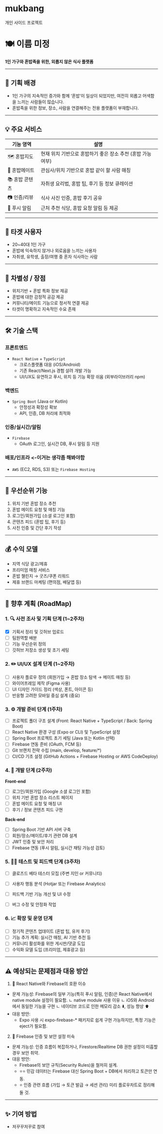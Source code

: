 # mukbang
개인 사이드 프로젝트


# 🍽️ 이름 미정

**1인 가구와 혼밥족을 위한, 외롭지 않은 식사 플랫폼**

---

## 🎯 기획 배경

- 1인 가구의 지속적인 증가와 함께 ‘혼밥’이 일상이 되었지만, 여전히 외롭고 어색함을 느끼는 사람들이 많습니다.
- 혼밥족을 위한 정보, 장소, 사람을 연결해주는 전용 플랫폼이 부재합니다.

---

## 💡 주요 서비스

| 기능 영역 | 설명 |
|-----------|------|
| 🗺️ 혼밥지도 | 현재 위치 기반으로 혼밥하기 좋은 장소 추천 (혼밥 가능 여부) | => AI를 사용하여 추천도 고려
| 🤝 혼밥메이트 | 관심사/위치 기반으로 혼밥 같이 할 사람 매칭 |
| 📚 혼밥 콘텐츠 | 자취생 요리법, 혼밥 팁, 후기 등 정보 큐레이션 |
| 📷 인증/리뷰 | 식사 사진 인증, 혼밥 후기 공유 |
| 🔔 푸시 알림 | 근처 추천 식당, 혼밥 요청 알림 등 제공 |

---

## 👥 타겟 사용자

- 20~40대 1인 가구
- 혼밥에 익숙하지 않거나 외로움을 느끼는 사용자
- 자취생, 유학생, 출장/여행 중 혼자 식사하는 사람

---

## 🚀 차별성 / 장점

- 위치기반 + 혼밥 특화 정보 제공
- 혼밥에 대한 감정적 공감 제공
- 커뮤니티/메이트 기능으로 정서적 연결 제공
- 타겟이 명확하고 지속적인 수요 존재

---

## 🛠️ 기술 스택

### 프론트엔드
- `React Native` + `TypeScript`
  - 크로스플랫폼 대응 (iOS/Android)
  - 기존 React/Next.js 경험 살려 개발 가능
  -  UI/UX도 유연하고 푸시, 위치 등 기능 확장 쉬움 (외부라이브러리 npm)
     
### 백엔드
- `Spring Boot` (Java or Kotlin)
  - 안정성과 확장성 확보
  - API, 인증, DB 처리에 최적화

### 인증/실시간/알림
- `Firebase`
  - OAuth 로그인, 실시간 DB, 푸시 알림 등 지원

### 배포/인프라 <-이거는 생각좀 해봐야함
- `AWS` (EC2, RDS, S3) 또는 `Firebase Hosting`

---

## 🧪 우선순위 기능

1. 위치 기반 혼밥 장소 추천
2. 혼밥 메이트 요청 및 매칭 기능
3. 로그인/회원가입 (소셜 로그인 포함)
4. 콘텐츠 피드 (혼밥 팁, 후기 등)
5. 사진 인증 및 간단 후기 작성

---

## 💰 수익 모델

- 지역 식당 광고/제휴
- 프리미엄 매칭 서비스
- 혼밥 챌린지 → 굿즈/쿠폰 리워드
- 제휴 브랜드 마케팅 (편의점, 배달앱 등)

---

## 📌 향후 계획 (RoadMap)

### 1. 🔍 사전 조사 및 기획 단계 (1~2주차)

- [x] 기획서 정리 및 깃허브 업로드
- [ ] 팀원역할 배분
- [ ] 기능 우선순위 정의
- [ ] 깃허브 저장소 생성 및 초기 세팅
  
### 2. ✏️ UI/UX 설계 단계 (1~2주차)

- [ ] 사용자 플로우 정의 (회원가입 → 혼밥 장소 탐색 → 메이트 매칭 등)  
- [ ] 와이어프레임 제작 (Figma 사용)  
- [ ] UI 디자인 가이드 정리 (색상, 폰트, 아이콘 등)  
- [ ] 반응형 고려한 모바일 중심 설계 (중요)

### 3. ⚙️ 개발 준비 단계 (1주차)

- [ ] 프로젝트 폴더 구조 설계 (Front: React Native + TypeScript / Back: Spring Boot)  
- [ ] React Native 환경 구성 (Expo or CLI) 및 TypeScript 설정  
- [ ] Spring Boot 프로젝트 초기 세팅 (Java 또는 Kotlin 선택)  
- [ ] Firebase 연동 준비 (OAuth, FCM 등)  
- [ ] Git 브랜치 전략 수립 (main, develop, feature/*)  
- [ ] CI/CD 기초 설정 (GitHub Actions + Firebase Hosting or AWS CodeDeploy)

### 4. 🧪 개발 단계 (2주차)

**Front-end**
- [ ] 로그인/회원가입 (Google 소셜 로그인 포함)  
- [ ] 위치 기반 혼밥 장소 리스트 페이지  
- [ ] 혼밥 메이트 요청 및 매칭 UI  
- [ ] 후기 / 정보 콘텐츠 피드 구현  

**Back-end**
- [ ] Spring Boot 기반 API 서버 구축  
- [ ] 회원/장소/메이트/후기 관련 DB 설계  
- [ ] JWT 인증 및 보안 처리  
- [ ] Firebase 연동 (푸시 알림, 실시간 채팅 가능성 검토)  

### 5. 🧑‍🔬 테스트 및 피드백 단계 (3주차)
- [ ] 클로즈드 베타 테스터 모집 (주변 지인 or 커뮤니티)  
- [ ] 사용자 행동 분석 (Hotjar 또는 Firebase Analytics)  
- [ ] 피드백 기반 기능 개선 및 UI 수정  
- [ ] 버그 수정 및 안정화 작업


### 6. 📈 확장 및 운영 단계
- [ ] 정기적 콘텐츠 업데이트 (혼밥 팁, 유저 후기)  
- [ ] 기능 추가 계획: 실시간 매칭, AI 기반 추천 등  
- [ ] 커뮤니티 활성화를 위한 게시판/댓글 도입  
- [ ] 수익화 모델 도입 (프리미엄, 제휴광고 등)

---

## ⚠️ 예상되는 문제점과 대응 방안

1. 📱 React Native와 Firebase의 호환 이슈
- 문제 가능성: Firebase의 일부 기능(특히 푸시 알림, 인증)은 React Native에서 native module 설정이 필요함.
  ㄴ native module 사용 이유
    ㄴ iOS와 Android에서 동일한 기능을 구현
    ㄴ 네이티브 코드로 인한 메모리 감소 ⬇️, 성능 향상 ⬆️
- 대응 방안:
    - Expo 사용 시 expo-firebase-* 패키지로 쉽게 구현 가능하지만, 특정 기능은 eject가 필요함.
      
2. 🔐 Firebase 인증 및 보안 설정 미숙
- 문제 가능성: 인증 흐름이 복잡하거나, Firestore/Realtime DB 권한 설정이 미흡할 경우 보안 취약.
- 대응 방안:
    - Firebase의 보안 규칙(Security Rules)을 철저히 설계.
    - ⭐⭐ 민감 데이터는 Firebase 대신 Spring Boot + DB에서 처리하고 토큰만 연동.
    - ⭐ 인증 관련 흐름 (가입 → 토큰 발급 → 세션 관리) 미리 플로우차트로 정리해 둘 것.

---
## ✨ 기여 방법
- 저꾸꾸저꾸로 참여



